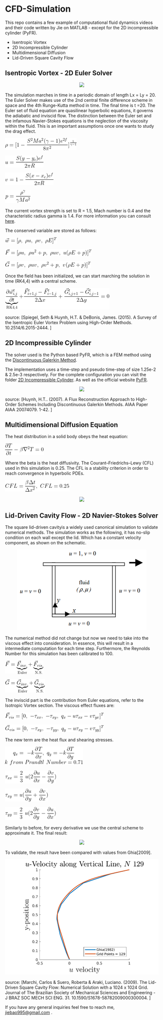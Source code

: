 # CFD-Simulation

This repo contains a few example of computational fluid dynamics videos and their code written by Jie on MATLAB - except for the 2D incompressible cylinder (PyFR).

* Isentropic Vortex
* 2D Incompressible Cylinder
* Multidimensional Diffusion
* Lid-Driven Square Cavity Flow


## Isentropic Vortex - 2D Euler Solver
<p align="center">
<img src="https://github.com/DiscoBroccoli/CFD-Simulation/blob/main/Isentropic%20Vortex/Isentropic_Vortex2.gif">
</p>
  
The simulation marches in time in a periodic domain of length Lx = Ly = 20. The Euler Solver makes use of the 2nd central finite difference scheme in space and the 4th Runge-Kutta method in time. The final time is t =20. The Euler set of fluid equation are quasilinear hyperbolic equations, it governs the adiabatic and inviscid flow. The distinction between the Euler set and the infamous Navier-Stokes equations is the neglection of the viscosity within the fluid. This is an important assumptions once one wants to study the drag effect.

![Alt Text](https://github.com/DiscoBroccoli/CFD-Simulation/blob/main/Latex_Equation/rho.gif)

![Alt Text](https://github.com/DiscoBroccoli/CFD-Simulation/blob/main/Latex_Equation/u.gif)

![Alt Text](https://github.com/DiscoBroccoli/CFD-Simulation/blob/main/Latex_Equation/v.gif)

![Alt Text](https://github.com/DiscoBroccoli/CFD-Simulation/blob/main/Latex_Equation/p.gif)

The current vortex strength is set to R = 1.5, Mach number is 0.4 and the characteristic radius gamma is 1.4. For more information you can consult [here](https://www.researchgate.net/publication/299645119_A_Survey_of_the_Isentropic_Euler_Vortex_Problem_using_High-Order_Methods).

The conserved variable are stored as follows:

![Alt Text](https://github.com/DiscoBroccoli/CFD-Simulation/blob/main/Latex_Equation/conservative_w.gif)

![Alt Text](https://github.com/DiscoBroccoli/CFD-Simulation/blob/main/Latex_Equation/conservative_F.gif)

![Alt Text](https://github.com/DiscoBroccoli/CFD-Simulation/blob/main/Latex_Equation/conservative_G.gif)

Once the field has been initialized, we can start marching the solution in time (RK4,4) with a central scheme.

![Alt Text](https://github.com/DiscoBroccoli/CFD-Simulation/blob/main/Latex_Equation/Central_scheme.gif)

source: [Spiegel, Seth & Huynh, H.T. & DeBonis, James. (2015). A Survey of the Isentropic Euler Vortex Problem using High-Order Methods. 10.2514/6.2015-2444. ]

## 2D Incompressible Cylinder

The solver used is the Python based PyFR, which is a FEM method using the [Discontinuous Galerkin Method](https://www.researchgate.net/publication/309715679_A_Flux_Reconstruction_Approach_to_High-Order_Schemes_Including_Discontinuous_Galerkin_Methods).

The implementation uses a time-step and pseudo time-step of size 1.25e-2 & 2.5e-3 respectively. For the complete configuration you can visit the folder [2D Incompressible Cylinder](https://github.com/DiscoBroccoli/CFD-Simulation/tree/main/2D%20Incompressible%20Cylinder). As well as the official website [PyFR](http://www.pyfr.org/index.php).

<p align="center">
<img src="https://github.com/DiscoBroccoli/CFD-Simulation/blob/main/9KXDYQlhUB.gif">
</p>

source: [Huynh, H.T.. (2007). A Flux Reconstruction Approach to High-Order Schemes Including Discontinuous Galerkin Methods. AIAA Paper AIAA 20074079. 1-42. ]

## Multidimensional Diffusion Equation

The heat distribution in a solid body obeys the heat equation:

![Alt Text](https://github.com/DiscoBroccoli/CFD-Simulation/blob/main/Multidimensional%20Diffusion/heat_equa.gif)

Where the beta is the heat diffusivity. The Courant–Friedrichs–Lewy (CFL) used in this simulation is 0.25. The CFL is a stability criterion in order to reach convergence in hyperbolic PDEs. 

![Alt Text](https://github.com/DiscoBroccoli/CFD-Simulation/blob/main/Multidimensional%20Diffusion/CFL.gif)

<p align="center">
<img src="https://github.com/DiscoBroccoli/CFD-Simulation/blob/main/Multidimensional%20Diffusion/Heat-Multi.gif">
</p>

## Lid-Driven Cavity Flow - 2D Navier-Stokes Solver

The square lid-driven cavityis a widely used canonical simulation to validate numerical methods. The simulation works as the following, it has no-slip condition on each wall except the lid. Which has a constant velocity component, as shown on the schematic.

<p align="center">
<img src="https://github.com/DiscoBroccoli/CFD-Simulation/blob/main/Lid%20Driven%20Cavity%20Flow/chrome_mfqAZ0VdbW.png">
</p>

The numerical method did not change but now we need to take into the viscous effect into consideration. In essence, this will result in a intermediate computation for each time step. Furthermore, the Reynolds Number for this simulation has been calibrated to 100.

![Alt Text](https://github.com/DiscoBroccoli/CFD-Simulation/blob/main/Latex_Equation/F_Flux.gif)

![Alt Text](https://github.com/DiscoBroccoli/CFD-Simulation/blob/main/Latex_Equation/G_flux.gif)

The inviscid part is the contribution from Euler equations, refer to the Isotropic Vortex section. The viscous effect fluxes are:

![Alt Text](https://github.com/DiscoBroccoli/CFD-Simulation/blob/main/Latex_Equation/Conserved_Fv.gif)

![Alt Text](https://github.com/DiscoBroccoli/CFD-Simulation/blob/main/Latex_Equation/Conserved_Gv.gif)

The new term are the heat flux and shearing stresses.

![Alt Text](https://github.com/DiscoBroccoli/CFD-Simulation/blob/main/Latex_Equation/q_flux.gif)

![Alt Text](https://github.com/DiscoBroccoli/CFD-Simulation/blob/main/Latex_Equation/tau_xx.gif)

![Alt Text](https://github.com/DiscoBroccoli/CFD-Simulation/blob/main/Latex_Equation/tau_xy.gif)

![Alt Text](https://github.com/DiscoBroccoli/CFD-Simulation/blob/main/Latex_Equation/tau_yy.gif)

Similarly to before, for every derivative we use the central scheme to approximate it. The final result:

<p align="center">
<img src="https://github.com/DiscoBroccoli/CFD-Simulation/blob/main/Lid%20Driven%20Cavity%20Flow/cavity-lid.gif">
</p>

To validate, the result have been compared with values from Ghia[2009].
<p align="center">
<img src="https://github.com/DiscoBroccoli/CFD-Simulation/blob/main/Lid%20Driven%20Cavity%20Flow/Validation_Ghia.png">
</p>

source: [Marchi, Carlos & Suero, Roberta & Araki, Luciano. (2009). The Lid-Driven Square Cavity Flow: Numerical Solution with a 1024 x 1024 Grid. Journal of The Brazilian Society of Mechanical Sciences and Engineering - J BRAZ SOC MECH SCI ENG. 31. 10.1590/S1678-58782009000300004. ]

If you have any general inquiries feel free to reach me, jiebao995@gmail.com .



